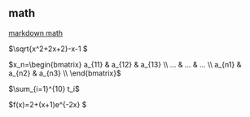 ## math

[markdown math](https://csrgxtu.github.io/2015/03/20/Writing-Mathematic-Fomulars-in-Markdown/)

$\sqrt{x^2+2x+2}-x-1 $

$x_n=\begin{bmatrix}
a_{11} & a_{12} & a_{13} \\
... & ... & ... \\
a_{n1} & a_{n2} & a_{n3} \\
\end{bmatrix}$

$\sum_{i=1}^{10} t_i$

$f(x)=2+(x+1)e^{-2x}  $  
